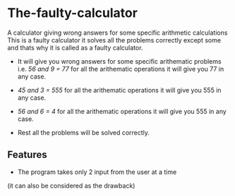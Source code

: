 # The-faulty-calculator
A calculator giving wrong answers for some specific arithmetic calculations
This is a faulty calculator it solves all the problems correctly except some and thats why it is called as a faulty calculator.

- It will give you wrong answers for some specific arithematic problems i.e.
*56 and 9 = 77* for all the arithematic operations it will give you 77 in any case.

- *45 and 3 = 555* for all the arithematic operations it will give you 555 in any case.

- *56 and 6 = 4* for all the arithematic operations it will give you 555 in any case.

- Rest all the problems will be solved correctly.

## Features
- The program takes only 2 input from the user at a time

(it can also be considered as the drawback)
